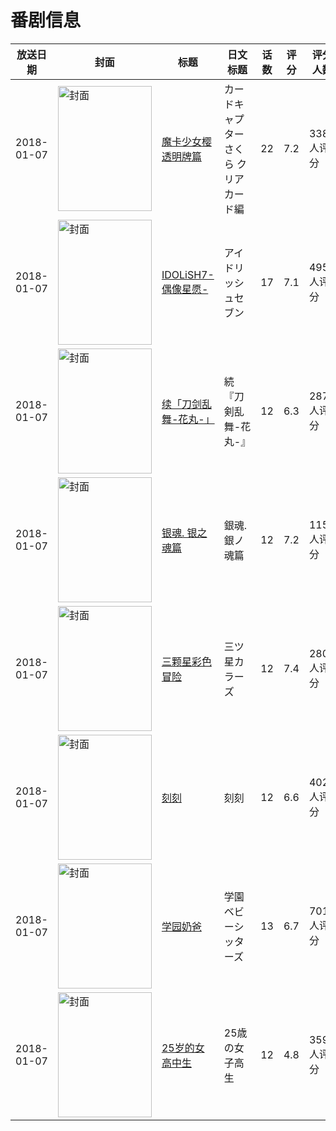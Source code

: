 # 番剧信息

|放送日期|封面|标题|日文标题|话数|评分|评分人数|
|---|---|---|---|---|---|---|
|2018-01-07|<img src="https://lain.bgm.tv/pic/cover/c/b2/bd/183891_2zrsK.jpg" alt="封面" style="width:150px;height:200px;object-fit:cover;">|[魔卡少女樱 透明牌篇](https://bangumi.tv/subject/183891)|カードキャプターさくら クリアカード編|22|7.2|3382人评分|
|2018-01-07|<img src="https://lain.bgm.tv/pic/cover/c/6b/08/190441_j0JTB.jpg" alt="封面" style="width:150px;height:200px;object-fit:cover;">|[IDOLiSH7-偶像星愿-](https://bangumi.tv/subject/190441)|アイドリッシュセブン|17|7.1|495人评分|
|2018-01-07|<img src="https://lain.bgm.tv/pic/cover/c/e6/3e/208370_2LT6G.jpg" alt="封面" style="width:150px;height:200px;object-fit:cover;">|[续「刀剑乱舞-花丸-」](https://bangumi.tv/subject/208370)|続『刀剣乱舞-花丸-』|12|6.3|287人评分|
|2018-01-07|<img src="https://lain.bgm.tv/pic/cover/c/1d/7c/232884_OIoro.jpg" alt="封面" style="width:150px;height:200px;object-fit:cover;">|[银魂. 银之魂篇](https://bangumi.tv/subject/232884)|銀魂. 銀ノ魂篇|12|7.2|1159人评分|
|2018-01-07|<img src="https://lain.bgm.tv/pic/cover/c/83/52/211066_6cuj1.jpg" alt="封面" style="width:150px;height:200px;object-fit:cover;">|[三颗星彩色冒险](https://bangumi.tv/subject/211066)|三ツ星カラーズ|12|7.4|2800人评分|
|2018-01-07|<img src="https://lain.bgm.tv/pic/cover/c/bb/43/228026_dy35F.jpg" alt="封面" style="width:150px;height:200px;object-fit:cover;">|[刻刻](https://bangumi.tv/subject/228026)|刻刻|12|6.6|4029人评分|
|2018-01-07|<img src="https://lain.bgm.tv/pic/cover/c/d1/02/211844_LJ403.jpg" alt="封面" style="width:150px;height:200px;object-fit:cover;">|[学园奶爸](https://bangumi.tv/subject/211844)|学園ベビーシッターズ|13|6.7|701人评分|
|2018-01-07|<img src="https://bangumi.tv/img/no_icon_subject.png" alt="封面" style="width:150px;height:200px;object-fit:cover;">|[25岁的女高中生](https://bangumi.tv/subject/230517)|25歳の女子高生|12|4.8|359人评分|
